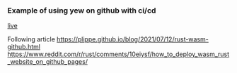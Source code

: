 ### Example of using yew on github with ci/cd

[live](https://marcoslopes.github.io/wasm-gh)

Following article
https://plippe.github.io/blog/2021/07/12/rust-wasm-github.html
https://www.reddit.com/r/rust/comments/10eiysf/how_to_deploy_wasm_rust_website_on_github_pages/
